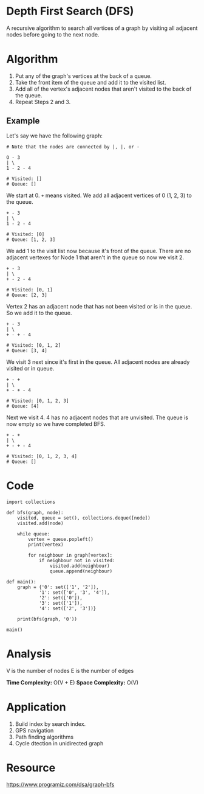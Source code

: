 # Depth First Search (DFS)
A recursive algorithm to search all vertices of a graph by visiting all adjacent nodes before going to the next node.

# Algorithm 
1. Put any of the graph's vertices at the back of a queue.
2. Take the front item of the queue and add it to the visited list.
3. Add all of the vertex's adjacent nodes that aren't visited to the back of the queue.
4. Repeat Steps 2 and 3.

## Example
Let's say we have the following graph:
```
# Note that the nodes are connected by |, |, or -

O - 3
| \ 
1 - 2 - 4

# Visited: []
# Queue: []
```

We start at 0. `+` means visited. We add all adjacent vertices of 0 (1, 2, 3) to the queue.
```
+ - 3
| \ 
1 - 2 - 4

# Visited: [0]
# Queue: [1, 2, 3]
```

We add 1 to the visit list now because it's front of the queue. There are no adjacent vertexes for Node 1 that aren't in the queue so now we visit 2. 
```
+ - 3
| \ 
+ - 2 - 4

# Visited: [0, 1]
# Queue: [2, 3]
```

Vertex 2 has an adjacent node that has not been visited or is in the queue. So we add it to the queue.
```
+ - 3
| \ 
+ - + - 4

# Visited: [0, 1, 2]
# Queue: [3, 4]
```

We visit 3 next since it's first in the queue. All adjacent nodes are already visited or in queue.
```
+ - +
| \ 
+ - + - 4

# Visited: [0, 1, 2, 3]
# Queue: [4]
```

Next we visit 4. 4 has no adjacent nodes that are unvisited. The queue is now empty so we have completed BFS.

```
+ - +
| \ 
+ - + - 4

# Visited: [0, 1, 2, 3, 4]
# Queue: []
```

# Code
```
import collections

def bfs(graph, node):
    visited, queue = set(), collections.deque([node])
    visited.add(node)

    while queue:
        vertex = queue.popleft()
        print(vertex)

        for neighbour in graph[vertex]:
            if neighbour not in visited:
                visited.add(neighbour)
                queue.append(neighbour)

def main():
    graph = {'0': set(['1', '2']),
            '1': set(['0', '3', '4']),
            '2': set(['0']),
            '3': set(['1']),
            '4': set(['2', '3'])}
    
    print(bfs(graph, '0'))

main()
```

# Analysis
V is the number of nodes 
E is the number of edges

**Time Complexity:** O(V + E) 
**Space Complexity:** O(V)

# Application
1. Build index by search index.
2. GPS navigation
3. Path finding algorithms
4. Cycle dtection in unidirected graph

# Resource 
https://www.programiz.com/dsa/graph-bfs